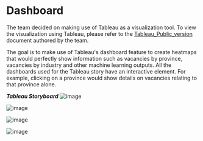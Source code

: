 # Dashboard

The team decided on making use of Tableau as a visualization tool. 
To view the visualization using Tableau, please refer to the [Tableau_Public_version](https://public.tableau.com/app/profile/olesya.irkhina/viz/Final_Dashboard_3_public/1_Actuals?publish=yes) document authored by the team.

The goal is to make use of Tableau's dashboard feature to create heatmaps that would perfectly show information such as vacancies by province, vacancies by industry and other machine learning outputs. All the dashboards used for the Tableau story have an interactive element. For example, clicking on a province would show details on vacancies relating to that province alone.

**_Tableau Storyboard_**
![image](https://user-images.githubusercontent.com/68247343/144644071-b477c2fc-49eb-47f6-8666-7b43bafc570a.png)

![image](https://user-images.githubusercontent.com/68247343/144644133-75bf1b7f-0bc6-4b9a-b8af-0a2dbefe7034.png)

![image](https://user-images.githubusercontent.com/68247343/144644170-3599c7e1-e4d9-4c08-91a9-e605d2bfef93.png)

![image](https://user-images.githubusercontent.com/68247343/144644222-5ae8e98d-77f0-4158-b72d-dd9e8644c5c6.png)
